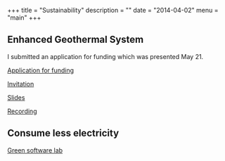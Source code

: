 +++
title = "Sustainability"
description = ""
date = "2014-04-02"
menu = "main"
+++

## Enhanced Geothermal System

I submitted an application for funding which was presented  May 21.

[Application for funding](/documents/ansokan_2024_03_17.pdf )

[Invitation](/documents/flyer.pdf )

[Slides](/documents/2024_05_21.pdf)

[Recording](https://www.youtube.com/watch?v=lx8DmbRZLSM)

## Consume less electricity
[Green software lab](https://greenlab.di.uminho.pt/)


